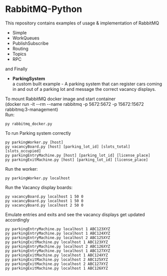 # RabbitMQ-Python

This repository contains examples of usage & implementation of RabbitMQ

- Simple
- WorkQueues
- PublishSubscribe
- Routing
- Topics
- RPC

and Finally

- **ParkingSystem**<br />
    a custom built example - A parking system that can register cars coming in and out of a parking lot and message the correct vacancy displays.


To mount RabbitMQ docker image and start container<br />
(docker run -it --rm --name rabbitmq -p 5672:5672 -p 15672:15672 rabbitmq:3-management)<br />
Run:
```
py rabbitmq_docker.py
```

To run Parking system correctly
```
py parkingWorker.py [host]
py vacancyBoard.py [host] [parking_lot_id] [slots_total] [slots_occupied]
py parkingEntryMachine.py [host] [parking_lot_id] [license_place]
py parkingExitMachine.py [host] [parking_lot_id] [license_place]
```

Run the worker:
```
py parkingWorker.py localhost
```

Run the Vacancy display boards:
```
py vacancyBoard.py localhost 1 50 0
py vacancyBoard.py localhost 1 50 0
py vacancyBoard.py localhost 2 50 0
```

Emulate entries and exits and see the vacancy displays get updated accordingly
```
py parkingEntryMachine.py localhost 1 ABC123XYZ
py parkingEntryMachine.py localhost 1 ABC124XYZ
py parkingEntryMachine.py localhost 2 ABC125XYZ
py parkingExitMachine.py localhost 1 ABC123XYZ
py parkingEntryMachine.py localhost 2 ABC126XYZ
py parkingEntryMachine.py localhost 1 ABC127XYZ
py parkingExitMachine.py localhost 1 ABC124XYZ
py parkingExitMachine.py localhost 2 ABC125XYZ
py parkingExitMachine.py localhost 2 ABC127XYZ
py parkingExitMachine.py localhost 1 ABC126XYZ
```